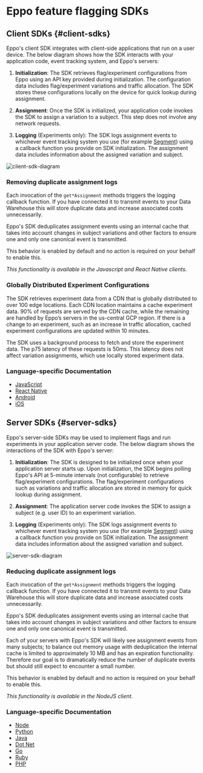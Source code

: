 # Eppo feature flagging SDKs

## Client SDKs {#client-sdks}

Eppo's client SDK integrates with client-side applications that run on a user device. The below diagram shows how the SDK interacts with your application code, event tracking system, and Eppo's servers:

1. **Initialization**: The SDK retrieves flag/experiment configurations from Eppo using an API key provided during initialization. The configuration data includes flag/experiment variations and traffic allocation. The SDK stores these configurations locally on the device for quick lookup during assignment.

2. **Assignment**: Once the SDK is initialized, your application code invokes the SDK to assign a variation to a subject. This step does not involve any network requests.

3. **Logging** (Experiments only): The SDK logs assignment events to whichever event tracking system you use (for example [Segment](https://segment.com/docs/)) using a callback function you provide on SDK initialization. The assignment data includes information about the assigned variation and subject.

![client-sdk-diagram](/img/connecting-data/client-sdk-diagram.png)

### Removing duplicate assignment logs

Each invocation of the `get*Assignment` methods triggers the logging callback function. 
If you have connected it to transmit events to your Data Warehouse this 
will store duplicate data and increase associated costs unnecessarily.

Eppo's SDK deduplicates assignment events using an internal cache
that takes into account changes in subject variations and other factors to ensure
one and only one canonical event is transmitted.

This behavior is enabled by default and no action is required on your behalf to enable this.

*This functionality is available in the Javascript and React Native clients.*

### Globally Distributed Experiment Configurations

The SDK retrieves experiment data from a CDN that is globally distributed to over 100 edge locations. Each CDN location maintains a cache experiment data. 90% of requests are served by the CDN cache, while the remaining are handled by Eppo’s servers in the us-central GCP region. If there is a change to an experiment, such as an increase in traffic allocation, cached experiment configurations are updated within 10 minutes.

The SDK uses a background process to fetch and store the experiment data. The p75 latency of these requests is 50ms. This latency does not affect variation assignments, which use locally stored experiment data.

### Language-specific Documentation

- [JavaScript](./javascript)
- [React Native](./react-native)
- [Android](./android)
- [iOS](./ios)

## Server SDKs {#server-sdks}

Eppo's server-side SDKs may be used to implement flags and run experiments in your application server code. The below diagram shows the interactions of the SDK with Eppo's server:

1. **Initialization**: The SDK is designed to be initialized once when your application server starts up. Upon initialization, the SDK begins polling Eppo's API at 5-minute intervals (not configurable) to retrieve flag/experiment configurations. The flag/experiment configurations such as variations and traffic allocation are stored in memory for quick lookup during assignment.

2. **Assignment**: The application server code invokes the SDK to assign a subject (e.g. user ID) to an experiment variation.

3. **Logging** (Experiments only): The SDK logs assignment events to whichever event tracking system you use (for example [Segment](https://segment.com/docs/)) using a callback function you provide on SDK initialization. The assignment data includes information about the assigned variation and subject.

![server-sdk-diagram](/img/connecting-data/server-sdk-diagram.png)

### Reducing duplicate assignment logs

Each invocation of the `get*Assignment` methods triggers the logging callback function. 
If you have connected it to transmit events to your Data Warehouse this 
will store duplicate data and increase associated costs unnecessarily.

Eppo's SDK deduplicates assignment events using an internal cache
that takes into account changes in subject variations and other factors to ensure
one and only one canonical event is transmitted.

Each of your servers with Eppo's SDK will likely see assignment events from many subjects; 
to balance out memory usage with deduplication the internal cache is limited to 
approximately 10 MB and has an expiration functionality. Therefore our goal is to dramatically 
reduce the number of duplicate events but should still expect to encounter a small number.

This behavior is enabled by default and no action is required on your behalf to enable this.

*This functionality is available in the NodeJS client.*

### Language-specific Documentation

- [Node](./node)
- [Python](./python)
- [Java](./java)
- [Dot Net](./dotnet)
- [Go](./go)
- [Ruby](./ruby)
- [PHP](./php)
